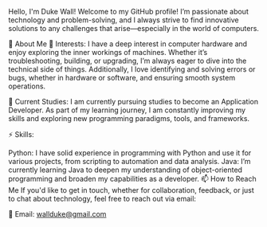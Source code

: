  Hello, I'm Duke Wall!
Welcome to my GitHub profile! I’m passionate about technology and problem-solving, and I always strive to find innovative solutions to any challenges that arise—especially in the world of computers.

🚀 About Me
👀 Interests: I have a deep interest in computer hardware and enjoy exploring the inner workings of machines. Whether it’s troubleshooting, building, or upgrading, I’m always eager to dive into the technical side of things. Additionally, I love identifying and solving errors or bugs, whether in hardware or software, and ensuring smooth system operations.

🌱 Current Studies: I am currently pursuing studies to become an Application Developer. As part of my learning journey, I am constantly improving my skills and exploring new programming paradigms, tools, and frameworks.

⚡ Skills:

Python: I have solid experience in programming with Python and use it for various projects, from scripting to automation and data analysis.
Java: I’m currently learning Java to deepen my understanding of object-oriented programming and broaden my capabilities as a developer.
📫 How to Reach Me
If you'd like to get in touch, whether for collaboration, feedback, or just to chat about technology, feel free to reach out via email:

📧 Email: wallduke@gmail.com
